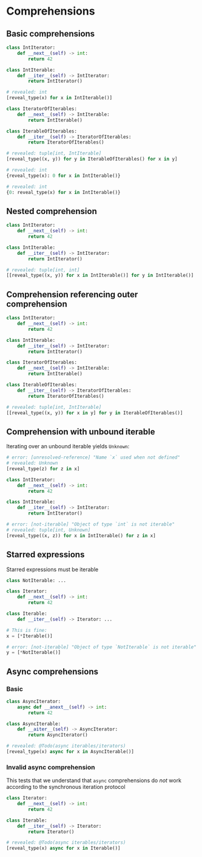 # Comprehensions

## Basic comprehensions

```py
class IntIterator:
    def __next__(self) -> int:
        return 42

class IntIterable:
    def __iter__(self) -> IntIterator:
        return IntIterator()

# revealed: int
[reveal_type(x) for x in IntIterable()]

class IteratorOfIterables:
    def __next__(self) -> IntIterable:
        return IntIterable()

class IterableOfIterables:
    def __iter__(self) -> IteratorOfIterables:
        return IteratorOfIterables()

# revealed: tuple[int, IntIterable]
[reveal_type((x, y)) for y in IterableOfIterables() for x in y]

# revealed: int
{reveal_type(x): 0 for x in IntIterable()}

# revealed: int
{0: reveal_type(x) for x in IntIterable()}
```

## Nested comprehension

```py
class IntIterator:
    def __next__(self) -> int:
        return 42

class IntIterable:
    def __iter__(self) -> IntIterator:
        return IntIterator()

# revealed: tuple[int, int]
[[reveal_type((x, y)) for x in IntIterable()] for y in IntIterable()]
```

## Comprehension referencing outer comprehension

```py
class IntIterator:
    def __next__(self) -> int:
        return 42

class IntIterable:
    def __iter__(self) -> IntIterator:
        return IntIterator()

class IteratorOfIterables:
    def __next__(self) -> IntIterable:
        return IntIterable()

class IterableOfIterables:
    def __iter__(self) -> IteratorOfIterables:
        return IteratorOfIterables()

# revealed: tuple[int, IntIterable]
[[reveal_type((x, y)) for x in y] for y in IterableOfIterables()]
```

## Comprehension with unbound iterable

Iterating over an unbound iterable yields `Unknown`:

```py
# error: [unresolved-reference] "Name `x` used when not defined"
# revealed: Unknown
[reveal_type(z) for z in x]

class IntIterator:
    def __next__(self) -> int:
        return 42

class IntIterable:
    def __iter__(self) -> IntIterator:
        return IntIterator()

# error: [not-iterable] "Object of type `int` is not iterable"
# revealed: tuple[int, Unknown]
[reveal_type((x, z)) for x in IntIterable() for z in x]
```

## Starred expressions

Starred expressions must be iterable

```py
class NotIterable: ...

class Iterator:
    def __next__(self) -> int:
        return 42

class Iterable:
    def __iter__(self) -> Iterator: ...

# This is fine:
x = [*Iterable()]

# error: [not-iterable] "Object of type `NotIterable` is not iterable"
y = [*NotIterable()]
```

## Async comprehensions

### Basic

```py
class AsyncIterator:
    async def __anext__(self) -> int:
        return 42

class AsyncIterable:
    def __aiter__(self) -> AsyncIterator:
        return AsyncIterator()

# revealed: @Todo(async iterables/iterators)
[reveal_type(x) async for x in AsyncIterable()]
```

### Invalid async comprehension

This tests that we understand that `async` comprehensions do *not* work according to the synchronous
iteration protocol

```py
class Iterator:
    def __next__(self) -> int:
        return 42

class Iterable:
    def __iter__(self) -> Iterator:
        return Iterator()

# revealed: @Todo(async iterables/iterators)
[reveal_type(x) async for x in Iterable()]
```
